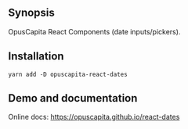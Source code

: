 ## Synopsis

OpusCapita React Components (date inputs/pickers).

## Installation

`yarn add -D opuscapita-react-dates`

## Demo and documentation

Online docs: https://opuscapita.github.io/react-dates
